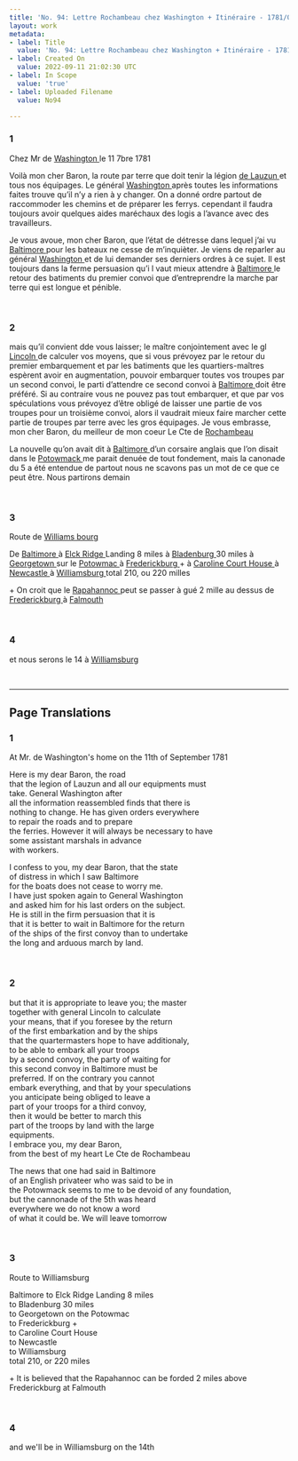 ```yaml
---
title: 'No. 94: Lettre Rochambeau chez Washington + Itinéraire - 1781/09/11'
layout: work
metadata:
- label: Title
  value: 'No. 94: Lettre Rochambeau chez Washington + Itinéraire - 1781/09/11'
- label: Created On
  value: 2022-09-11 21:02:30 UTC
- label: In Scope
  value: 'true'
- label: Uploaded Filename
  value: No94

---
```

<div class="pages">
<div id="page-32541559">
<h3><a name="page-32541559">1</a></h3>
<div class="page-content">
<p>Chez Mr de <a href="../subjects/32162841" title=" Washington "> Washington </a> le 11 7bre 1781</p>
<p>Voilà mon cher Baron, la route par terre <span class="line-break"> </span>que doit tenir la légion <a href="../subjects/32162865" title=" de Lauzun "> de Lauzun </a> et tous <span class="line-break"> </span>nos équipages. Le général <a href="../subjects/32162841" title=" Washington "> Washington </a> après <span class="line-break"> </span>toutes les informations faites trouve qu’il n’y a <span class="line-break"> </span>rien à y changer. On a donné ordre partout <span class="line-break"> </span>de raccommoder les chemins et de préparer <span class="line-break"> </span>les ferrys. cependant il faudra toujours avoir <span class="line-break"> </span>quelques aides maréchaux des logis a l’avance <span class="line-break"> </span>avec des travailleurs.</p>
<p>Je vous avoue, mon cher Baron, que l’état <span class="line-break"> </span>de détresse dans lequel j’ai vu <a href="../subjects/32162810" title=" Baltimore "> Baltimore </a> <span class="line-break"> </span>pour les bateaux ne cesse de m’inquièter. <span class="line-break"> </span>Je viens de reparler au général <a href="../subjects/32162841" title=" Washington "> Washington </a><span class="line-break"> </span>et de lui demander ses derniers ordres à ce sujet. <span class="line-break"> </span>Il est toujours dans la ferme persuasion qu’i<span class="line-break"> </span>l vaut mieux attendre à <a href="../subjects/32162810" title=" Baltimore "> Baltimore </a> le retour<span class="line-break"> </span>des batiments du premier convoi que d’entreprendre<span class="line-break"> </span>la marche par terre qui est longue et pénible. <span class="line-break"> </span></p>
</div>
</div>
<br />
<div id="page-32541560">
<h3><a name="page-32541560">2</a></h3>
<div class="page-content">
<p>mais qu’il convient dde vous laisser; le maître<span class="line-break"> </span>conjointement avec le gl <a href="../subjects/32162863" title=" Lincoln "> Lincoln </a> de calculer<span class="line-break"> </span>vos moyens, que si vous prévoyez par le retour<span class="line-break"> </span>du premier embarquement et par les batiments<span class="line-break"> </span>que les quartiers-maîtres espèrent avoir en <span class="line-break"> </span>augmentation, pouvoir embarquer toutes vos<span class="line-break"> </span>troupes par un second convoi, le parti d’attendre<span class="line-break"> </span>ce second convoi à <a href="../subjects/32162810" title=" Baltimore "> Baltimore </a> doit être <span class="line-break"> </span>préféré. Si au contraire vous ne pouvez pas <span class="line-break"> </span>tout embarquer, et que par vos spéculations<span class="line-break"> </span>vous prévoyez d’être obligé de laisser une <span class="line-break"> </span>partie de vos troupes pour un troisième convoi, <span class="line-break"> </span>alors il vaudrait mieux faire marcher cette <span class="line-break"> </span>partie de troupes par terre avec les gros <span class="line-break"> </span>équipages. <span class="line-break"> </span>Je vous embrasse, mon cher Baron, <span class="line-break"> </span>du meilleur de mon coeur Le Cte de <a href="../subjects/32162815" title=" Rochambeau "> Rochambeau </a></p>
<p>La nouvelle qu’on avait dit à <a href="../subjects/32162810" title=" Baltimore "> Baltimore </a> <span class="line-break"> </span>d’un corsaire anglais que l’on disait dans <span class="line-break"> </span>le <a href="../subjects/32163316" title=" Potowmack "> Potowmack </a> me parait denuée de tout <span class="line-break"> </span>fondement, mais la canonade du 5 a été entendue <span class="line-break"> </span>de partout nous ne scavons pas un mot <span class="line-break"> </span>de ce que ce peut être. Nous partirons demain </p>
</div>
</div>
<br />
<div id="page-32541561">
<h3><a name="page-32541561">3</a></h3>
<div class="page-content">
<p>Route de <a href="../subjects/32163317" title=" Williams bourg "> Williams bourg </a></p>
<p>De <a href="../subjects/32162810" title=" Baltimore "> Baltimore </a>  à <a href="../subjects/32163318" title=" Elck Ridge "> Elck Ridge </a>  Landing 8 miles <span class="line-break"> </span>à <a href="../subjects/32163319" title=" Bladenburg "> Bladenburg </a>  30 miles <span class="line-break"> </span>à <a href="../subjects/32163320" title=" Georgetown "> Georgetown </a>  sur le <a href="../subjects/32163321" title=" Potowmac "> Potowmac </a>  <span class="line-break"> </span>à <a href="../subjects/32163322" title=" Frederickburg "> Frederickburg </a>  + <span class="line-break"> </span>à <a href="../subjects/32163323" title=" Caroline Court House "> Caroline Court House </a>  <span class="line-break"> </span>à <a href="../subjects/32163324" title=" Newcastle "> Newcastle </a>  <span class="line-break"> </span>à <a href="../subjects/32162803" title=" Williamsburg "> Williamsburg </a>  <span class="line-break"> </span>total 210, ou 220 milles</p>
<p>+ On croit que le  <a href="../subjects/32163325" title=" Rapahannoc "> Rapahannoc </a>  peut se passer à gué 2 mille au dessus de  <a href="../subjects/32163322" title=" Frederickburg "> Frederickburg </a>  à  <a href="../subjects/32163326" title=" Falmouth "> Falmouth </a>  <span class="line-break"> </span></p>
</div>
</div>
<br />
<div id="page-32541562">
<h3><a name="page-32541562">4</a></h3>
<div class="page-content">
<p>et nous serons le 14 à  <a href="../subjects/32162803" title=" Williamsburg "> Williamsburg </a> </p>
</div>
</div>
<br />
</div>
<hr />
<h2 class="divider">Page Translations</h2>
<div class="pages">
<div id="translation-32541559">
<h3>1</h3>
<div class="page-content">
<p>At Mr. de Washington's home on the 11th of September 1781</p>
<p>Here is my dear Baron, the road <br/>
that the legion of Lauzun and all our equipments must <br/>
take. General Washington after<br/>
all the information reassembled finds that there is <br/>
nothing to change. He has given orders everywhere<br/>
to repair the roads and to prepare<br/>
the ferries. However it will always be necessary to have<br/>
some assistant marshals in advance<br/>
with workers.</p>
<p>I confess to you, my dear Baron, that the state<br/>
of distress in which I saw Baltimore<br/>
for the boats does not cease to worry me.<br/>
I have just spoken again to General Washington<br/>
and asked him for his last orders on the subject.<br/>
He is still in the firm persuasion that it is<br/>
that it is better to wait in Baltimore for the return<br/>
of the ships of the first convoy than to undertake<br/>
the long and arduous march by land.</p>
</div>
</div>
<br />
<div id="translation-32541560">
<h3>2</h3>
<div class="page-content">
<p>but that it is appropriate to leave you; the master<br/>
together with general Lincoln to calculate<br/>
your means, that if you foresee by the return<br/>
of the first embarkation and by the ships<br/>
that the quartermasters hope to have additionaly, <br/>
to be able to embark all your troops <br/>
by a second convoy, the party of waiting for <br/>
this second convoy in Baltimore must be<br/>
preferred. If on the contrary you cannot <br/>
embark everything, and that by your speculations<br/>
you anticipate being obliged to leave a<br/>
part of your troops for a third convoy,<br/>
then it would be better to march this<br/>
part of the troops by land with the large<br/>
equipments. <br/>
I embrace you, my dear Baron,<br/>
from the best of my heart Le Cte de Rochambeau</p>
<p>The news that one had said in Baltimore<br/>
of an English privateer who was said to be in<br/>
the Potowmack seems to me to be devoid of any foundation,<br/>
but the cannonade of the 5th was heard <br/>
everywhere we do not know a word<br/>
of what it could be. We will leave tomorrow</p>
</div>
</div>
<br />
<div id="translation-32541561">
<h3>3</h3>
<div class="page-content">
<p>Route to Williamsburg</p>
<p>Baltimore to Elck Ridge Landing 8 miles<br/>
to Bladenburg 30 miles<br/>
to Georgetown on the Potowmac<br/>
to Frederickburg +<br/>
to Caroline Court House<br/>
to Newcastle<br/>
to Williamsburg<br/>
total 210, or 220 miles</p>
<p>+ It is believed that the Rapahannoc can be forded 2 miles above Frederickburg at Falmouth</p>
</div>
</div>
<br />
<div id="translation-32541562">
<h3>4</h3>
<div class="page-content">
<p>and we'll be in Williamsburg on the 14th</p>
</div>
</div>
<br />
</div>

